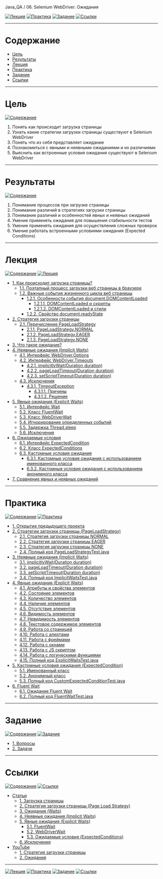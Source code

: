 Java_QA / 06. Selenium WebDriver. Ожидания

[![Лекция](https://img.shields.io/badge/-Лекция-ee99ff)](1.%20Лекция.md)
[![Практика](https://img.shields.io/badge/-Практика-aaffaa)](2.%20Практика.md)
[![Задание](https://img.shields.io/badge/-Задание-99ffee)](3.%20Задание.md)
[![Ссылки](https://img.shields.io/badge/-Ссылки-ffee99)](4.%20Ссылки.md)

***

# Содержание

* [Цель](#цель)
* [Результаты](#результаты)
* [Лекция](#лекция)
* [Практика](#практика)
* [Задание](#задание)
* [Ссылки](#ссылки)

***

# Цель

[![Содержание](https://img.shields.io/badge/-Содержание-1177ff)](#содержание)

1. Понять как происходит загрузка страницы
2. Узнать какие стратегии загрузки страницы существуют в Selenium WebDriver
3. Понять что из себя представляет ожидание
4. Познакомиться с явными и неявными ожиданиями и их различиями
5. Выяснить как встроенные условия ожидания существуют в Selenium WebDriver

***

# Результаты

[![Содержание](https://img.shields.io/badge/-Содержание-1177ff)](#содержание)

1. Понимание процессов при загрузке страницы
2. Понимание различий в стратегиях загрузки страницы
3. Понимание различий и особенностей явных и неявных ожиданий   
4. Умение применять ожидания для повышения стабильности тестов
5. Умение применять ожидания для осуществления сложных проверок   
6. Умение работать встроенными условиями ожидания (Expected Conditions)

***

# Лекция 

[![Содержание](https://img.shields.io/badge/-Содержание-1177ff)](#содержание)
[![Лекция](https://img.shields.io/badge/-Лекция-ee99ff)](1.%20Лекция.md)

* [1. Как происходит загрузка страницы?](1.%20Лекция.md#1-как-происходит-загрузка-страницы)
    * [1.1. Поэтапный процесс загрузки веб страницы в браузере](1.%20Лекция.md#11-поэтапный-процесс-загрузки-веб-страницы-в-браузере)
    * [1.2. Важные события жизненного цикла веб страницы](1.%20Лекция.md#12-важные-события-жизненного-цикла-веб-страницы)
        * [1.2.1. Особенности события document.DOMContentLoaded](1.%20Лекция.md#121-особенности-события-documentdomcontentloaded)
            * [1.2.1.1. DOMContentLoaded и скрипты](1.%20Лекция.md#1211-domcontentloaded-и-скрипты)
            * [1.2.1.2. DOMContentLoaded и стили](1.%20Лекция.md#1212-domcontentloaded-и-стили)
        * [1.2.2. Свойство document.readyState](1.%20Лекция.md#122-свойство-documentreadystate)
* [2. Стратегия загрузки страницы](1.%20Лекция.md#2-стратегия-загрузка-страницы)
    * [2.1. Перечисление PageLoadStrategy](1.%20Лекция.md#21-перечисление-pageloadstrategy)
        * [2.1.1. PageLoadStrategy.NORMAL](1.%20Лекция.md#211-pageloadstrategynormal)
        * [2.1.2. PageLoadStrategy.EAGER](1.%20Лекция.md#212-pageloadstrategyeager)
        * [2.1.3. PageLoadStrategy.NONE](1.%20Лекция.md#213-pageloadstrategynone)
* [3. Что такое ожидание?](1.%20Лекция.md#3-что-такое-ожидание)
* [4. Неявные ожидания (Implicit Waits)](1.%20Лекция.md#4-неявные-ожидания-implicit-waits)
    * [4.1. Интерфейс WebDriver.Options](1.%20Лекция.md#41-интерфейс-webdriveroptions)
    * [4.2. Интерфейс WebDriver.Timeouts](1.%20Лекция.md#42-интерфейс-webdrivertimeouts)
        * [4.2.1. implicitlyWait(Duration duration)](1.%20Лекция.md#421-implicitlywaitduration-duration)
        * [4.2.2. pageLoadTimeout(Duration duration)](1.%20Лекция.md#422-pageloadtimeoutduration-duration)
        * [4.2.3. setScriptTimeout(Duration duration)](1.%20Лекция.md#423-setscripttimeoutduration-duration)
    * [4.3. Исключения](1.%20Лекция.md#43-исключения)
        * [4.3.1. TimeoutException](1.%20Лекция.md#431-timeoutexception)
            * [4.3.1.1. Причины](1.%20Лекция.md#4311-причины)
            * [4.3.1.2. Решение](1.%20Лекция.md#4312-решение)
* [5. Явные ожидания (Explicit Waits)](1.%20Лекция.md#5-явные-ожидания-explicit-waits)
    * [5.1. Интерфейс Wait](1.%20Лекция.md#51-интерфейс-wait)
    * [5.2. Класс FluentWait](1.%20Лекция.md#52-класс-fluentwait)
    * [5.3. Класс WebDriverWait](1.%20Лекция.md#53-класс-webdriverwait)
    * [5.4. Игнорирование определенных событий](1.%20Лекция.md#54-игнорирование-определенных-событий)
    * [5.5. Задержка Thread.sleep](1.%20Лекция.md#55-задержка-threadsleep)
    * [5.6. Исключения](1.%20Лекция.md#56-исключения)
* [6. Ожидаемые условия](1.%20Лекция.md#6-ожидаемые-условия)
    * [6.1. Интерфейс ExpectedCondition](1.%20Лекция.md#61-интерфейс-expectedcondition)
    * [6.2. Класс ExpectedConditions](1.%20Лекция.md#62-класс-expectedconditions)
    * [6.3. Кастомные условия ожидания](1.%20Лекция.md#63-кастомные-условия-ожидания)
        * [6.3.1. Кастомные условия ожидания с использованием именованного класса](1.%20Лекция.md#631-кастомные-условия-ожидания-с-использованием-именованного-класса)
        * [6.3.2. Кастомные условия ожидания с использованием анонимного класса](1.%20Лекция.md#632-кастомные-условия-ожидания-с-использованием-анонимного-класса)
* [7. Сравнение явных и неявных ожиданий](1.%20Лекция.md#7-сравнение-явных-и-неявных-ожиданий)

***

# Практика

[![Содержание](https://img.shields.io/badge/-Содержание-1177ff)](#содержание)
[![Практика](https://img.shields.io/badge/-Практика-aaffaa)](2.%20Практика.md)

* [1. Открытие предыдущего проекта](2.%20Практика.md#1-открытие-предыдущего-проекта)
* [2. Стратегии загрузки страницы (PageLoadStrategy)](2.%20Практика.md#2-стратегии-загрузки-страницы-pageloadstrategy)
    * [2.1. Стратегия загрузки страницы NORMAL](2.%20Практика.md#21-стратегия-загрузки-страницы-normal)
    * [2.2. Стратегия загрузки страницы EAGER](2.%20Практика.md#22-стратегия-загрузки-страницы-eager)
    * [2.3. Стратегия загрузки страницы NONE](2.%20Практика.md#23-стратегия-загрузки-страницы-none)
    * [2.4. Полный код PageLoadStrategyTest.java](2.%20Практика.md#24-полный-код-pageloadstrategytestjava)
* [3. Неявные ожидания (Implicit Waits)](2.%20Практика.md#3-неявные-ожидания-implicit-waits)
    * [3.1. implicitlyWait(Duration duration)](2.%20Практика.md#31-implicitlywaitduration-duration)
    * [3.2. pageLoadTimeout(Duration duration)](2.%20Практика.md#32-pageloadtimeoutduration-duration)
    * [3.3. setScriptTimeout(Duration duration)](2.%20Практика.md#33-setscripttimeoutduration-duration)
    * [3.4. Полный код ImplicitWaitsTest.java](2.%20Практика.md#34-полный-код-implicitwaitstestjava)
* [4. Явные ожидания (Explicit Waits)](2.%20Практика.md#4-явные-ожидания-explicit-waits)
    * [4.1. Атрибуты и свойства элементов](2.%20Практика.md#41-атрибуты-и-свойства-элементов)
    * [4.2. Состояние элементов](2.%20Практика.md#42-состояние-элементов)
    * [4.3. Количество элементов](2.%20Практика.md#43-количество-элементов)
    * [4.4. Наличие элементов](2.%20Практика.md#44-наличие-элементов)
    * [4.5. Отсутствие элементов](2.%20Практика.md#45-отсутствие-элементов)
    * [4.6. Видимость элементов](2.%20Практика.md#46-видимость-элементов)
    * [4.7. Невидимость элементов](2.%20Практика.md#47-невидимость-элементов)
    * [4.8. Текстовое содержимое элементов](2.%20Практика.md#48-текстовое-содержимое-элементов)
    * [4.9. Работа со страницей](2.%20Практика.md#49-работа-со-страницей)
    * [4.10. Работа с алертами](2.%20Практика.md#410-работа-с-алертами)
    * [4.11. Работа с фреймами](2.%20Практика.md#411-работа-с-фреймами)
    * [4.12. Работа с окнами](2.%20Практика.md#412-работа-с-окнами)
    * [4.13. Работа с JS скриптом](2.%20Практика.md#413-работа-с-js-скриптом)
    * [4.14. Работа с логическими функциями](2.%20Практика.md#414-работа-с-логическими-функциями)
    * [4.15. Полный код ExplicitWaitsTest.java](2.%20Практика.md#415-полный-код-explicitwaitstestjava)
* [5. Кастомные условия ожидания (ExpectedCondition)](2.%20Практика.md#5-кастомные-условия-ожидания-expectedcondition)
    * [5.1. Именованный класс](2.%20Практика.md#51-именованный-класс)
    * [5.2. Анонимный класс](2.%20Практика.md#52-анонимный-класс)
    * [5.3. Полный код CustomExpectedConditionTest.java](2.%20Практика.md#53-полный-код-customexpectedconditiontestjava)
* [6. Fluent Wait](2.%20Практика.md#6-fluent-wait)
    * [6.1. Ожидание Fluent Wait](2.%20Практика.md#61-ожидание-fluent-wait)
    * [6.2. Полный код FluentWaitTest.java](2.%20Практика.md#62-полный-код-fluentwaittestjava)

***

# Задание

[![Содержание](https://img.shields.io/badge/-Содержание-1177ff)](#содержание)
[![Задание](https://img.shields.io/badge/-Задание-99ffee)](3.%20Задание.md)

* [1. Вопросы](3.%20Задание.md#1-вопросы)
* [2. Задачи](3.%20Задание.md#2-задачи)

***

# Ссылки

[![Содержание](https://img.shields.io/badge/-Содержание-1177ff)](#содержание)
[![Ссылки](https://img.shields.io/badge/-Ссылки-ffee99)](4.%20Ссылки.md)

* [Статьи](4.%20Ссылки.md#статьи)
    * [1. Загрузка страницы](4.%20Ссылки.md#1-загрузка-страницы)
    * [2. Стратегия загрузки страницы (Page Load Strategy)](4.%20Ссылки.md#2-стратегия-загрузки-страницы-page-load-strategy)
    * [3. Ожидания (Waits)](4.%20Ссылки.md#3-ожидания-waits)
    * [4. Неявные ожидания (Implicit Waits)](4.%20Ссылки.md#4-неявные-ожидания-implicit-waits)
    * [5. Явные ожидания (Explicit Waits)](4.%20Ссылки.md#5-явные-ожидания-explicit-waits)
        * [5.1. FluentWait](4.%20Ссылки.md#51-fluentwait)
        * [5.2. WebDriverWait](4.%20Ссылки.md#52-webdriverwait)
        * [5.3. Ожидаемые условия (ExpectedConditions)](4.%20Ссылки.md#53-ожидаемые-условия-expectedconditions)
    * [6. Исключения](4.%20Ссылки.md#6-исключения)
* [YouTube](4.%20Ссылки.md#youtube)
    * [1. Стратегия загрузки страницы](4.%20Ссылки.md#1-стратегия-загрузки-страницы)
    * [2. Ожидания](4.%20Ссылки.md#2-ожидания)

***

[![Лекция](https://img.shields.io/badge/-Лекция-ee99ff)](1.%20Лекция.md)
[![Практика](https://img.shields.io/badge/-Практика-aaffaa)](2.%20Практика.md)
[![Задание](https://img.shields.io/badge/-Задание-99ffee)](3.%20Задание.md)
[![Ссылки](https://img.shields.io/badge/-Ссылки-ffee99)](4.%20Ссылки.md)